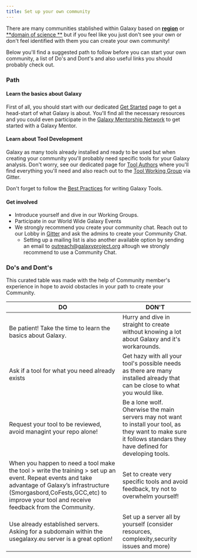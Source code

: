 ```yaml
---
title: Set up your own community
---
```


There are many communities stablished within Galaxy based on [**region**](/community/#regional-communities) or [**domain of science **](/community/#regional-communities) but if you feel like you just don't see your own or don't feel identified with them you can create your own community!

Below you'll find a suggested path to follow before you can start your own community, a list of Do's and Dont's and also useful links you should probably check out.

### Path 

#### Learn the basics about Galaxy

First of all, you should  start with our dedicated [Get Started](/get-started/) page to get a head-start of what Galaxy is about. You'll find all the necessary resources and you could even participate in the [Galaxy Mentorship Network](#) to get started with a Galaxy Mentor.

#### Learn about Tool Development
Galaxy as many tools already installed and ready to be used but when creating your community you'll probably need specific tools for your Galaxy analysis. Don't worry, see our dedicated page for [Tool Authors](/tools/) where you'll find everything you'll need and also reach out to the [Tool Working Group](/community/wg/) via Gitter.

Don't forget to follow the [Best Practices](https://galaxy-iuc-standards.readthedocs.io/en/latest/best_practices.html) for writing Galaxy Tools.

#### Get involved
- Introduce yourself and dive in our Working Groups.
- Participate in our World Wide Galaxy Events
- We strongly recommend you create your community chat. Reach out to our Lobby in [Gitter](https://gitter.im/galaxyproject/Lobby) and ask the admins to create your Community Chat.
  - Setting up a mailing list is also another available option by sending an email to outreach@galaxyproject.org altough we strongly recommend to use a Community Chat.

### Do's and Dont's 

This curated table was made with the help of Community member's experience in hope to avoid obstacles in your path to create your Community.

| __DO__  | __DON'T__   |
|---|---|
|Be patient! Take the time to learn the basics about Galaxy. | Hurry and dive in straight  to create without knowing a lot about Galaxy and it's workarounds. |
| Ask if a tool for what you need already exists| Get hazy with all your tool's possible needs as there are many installed already that can be close to what you would like.|
|Request your tool to be reviewed, avoid managint your repo alone!| Be a lone wolf. Oherwise the main servers may not want to install your tool, as they want to make sure it follows standars they have defined for developing tools. |
|When you happen to need a tool make the tool > write the training > set up an event.  Repeat events and take advantage of Galaxy’s infrastructure (Smorgasbord,CoFests,GCC,etc) to improve your tool and receive feedback from the Community.|Set to create very specific tools and avoid feedback, try not to overwhelm yourself!|
|Use already established servers. Asking for a subdomain within the usegalaxy.eu server is a great option!|Set up a server all by yourself (consider resources, complexity,security issues and more) | Think about maximizing the use of your tool.|Create specific tools for very specific jobs |
